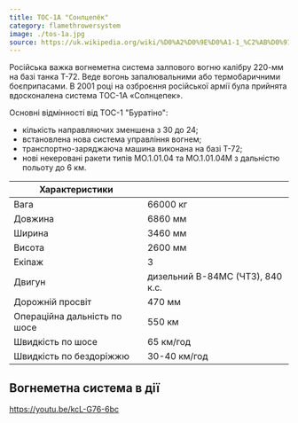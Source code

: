 ```yaml
---
title: ТОС-1А "Сонлцепёк"
category: flamethrowersystem
image: ./tos-1a.jpg
source: https://uk.wikipedia.org/wiki/%D0%A2%D0%9E%D0%A1-1_%C2%AB%D0%91%D1%83%D1%80%D0%B0%D1%82%D1%96%D0%BD%D0%BE%C2%BB
---
```


Російська важка вогнеметна система залпового вогню калібру 220-мм на базі танка Т-72. Веде вогонь запалювальними або термобаричними боєприпасами. В 2001 році на озброєння російської армії була прийнята вдосконалена система ТОС-1А «Солнцепек».

Основні відмінності від ТОС-1 "Буратіно":

-   кількість направляючих зменшена з 30 до 24;
-   встановлена нова система управління вогнем;
-   транспортно-заряджаюча машина виконана на базі Т-72;
-   нові некеровані ракети типів MO.1.01.04 та MO.1.01.04M з дальністю польоту до 6 км.

| Характеристики               |                                  |
| ---------------------------- | -------------------------------- |
| Вага                         | 66000 кг                         |
| Довжина                      | 6860 мм                          |
| Ширина                       | 3460 мм                          |
| Висота                       | 2600 мм                          |
| Екіпаж                       | 3                                |
| Двигун                       | дизельний В-84МС (ЧТЗ), 840 к.с. |
| Дорожній просвіт             | 470 мм                           |
| Операційна дальність по шосе | 550 км                           |
| Швидкість по шосе            | 65 км/год                        |
| Швидкість по бездоріжжю      | 30-40 км/год                     |

## Вогнеметна система в дії

https://youtu.be/kcL-G76-6bc

